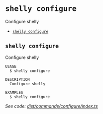 `shelly configure`
==================

Configure shelly

* [`shelly configure`](#shelly-configure)

## `shelly configure`

Configure shelly

```
USAGE
  $ shelly configure

DESCRIPTION
  Configure shelly

EXAMPLES
  $ shelly configure
```

_See code: [dist/commands/configure/index.ts](https://github.com/rpidanny/shelly/blob/v1.7.7/dist/commands/configure/index.ts)_
